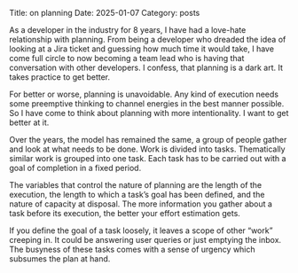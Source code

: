 Title: on planning
Date: 2025-01-07
Category: posts


As a developer in the industry for 8 years, I have had a love-hate relationship with planning. From being a developer who dreaded the idea of looking at a Jira ticket and guessing how much time it would take, I have come full circle to now becoming a team lead who is having that conversation with other developers. I confess, that planning is a dark art. It takes practice to get better.

For better or worse, planning is unavoidable. Any kind of execution needs some preemptive thinking to channel energies in the best manner possible. So I have come to think about planning with more intentionality. I want to get better at it. 

Over the years, the model has remained the same, a group of people gather and look at what needs to be done. Work is divided into tasks. Thematically similar work is grouped into one task. Each task has to be carried out with a goal of completion in a fixed period. 

The variables that control the nature of planning are the length of the execution, the length to which a task’s goal has been defined, and the nature of capacity at disposal. The more information you gather about a task before its execution, the better your effort estimation gets. 

If you define the goal of a task loosely, it leaves a scope of other “work” creeping in. It could be answering user queries or just emptying the inbox. The busyness of these tasks comes with a sense of urgency which subsumes the plan at hand. 